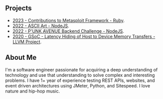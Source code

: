 ## Projects

* [2023 - Contributions to Metasploit Framework - Ruby](projects/metasploit-framework/README.md).
* [2022 - ASCII Art - NodeJS](projects/ascii-art/README.md).
* [2022 - P'UNK AVENUE Backend Challenge - NodeJS](projects/punkave-backend-challenge/README.md).
* [2020 - GSoC - Latency Hiding of Host to Device Memory Transfers - LLVM Project](projects/gsoc2020-llvm/README.md).

## About Me

I'm a software engineer passionate for acquiring a deep understanding of technology and use
that understanding to solve complex and interesting problems. I have 1+ year of experience
testing REST APIs, websites, and event driven architectures using JMeter, Python, and Sitespeed.
I love nature and hip-hop music.
